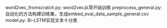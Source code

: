 word2vec_fromscratch.py: word2vec从零开始训练
preprocess_general.py: 自动化的方法构建训练集，生成embed_eval_data_sample_general.csv
model.py: Bi-LSTM实现文本十分类
